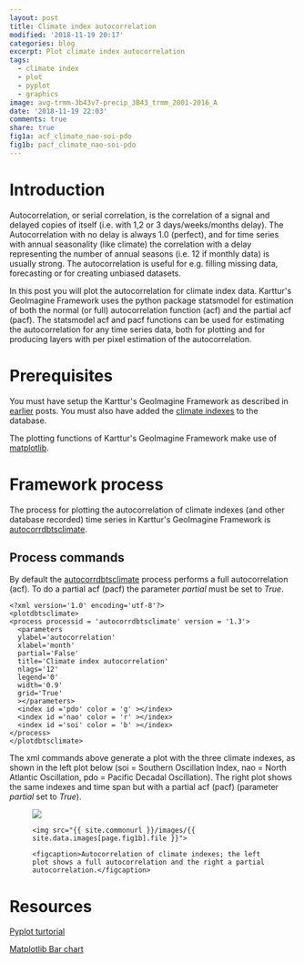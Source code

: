 ```yaml
---
layout: post
title: Climate index autocorrelation
modified: '2018-11-19 20:17'
categories: blog
excerpt: Plot climate index autocorrelation
tags:
  - climate index
  - plot
  - pyplot
  - graphics
image: avg-trmm-3b43v7-precip_3B43_trmm_2001-2016_A
date: '2018-11-19 22:03'
comments: true
share: true
fig1a: acf_climate_nao-soi-pdo
fig1b: pacf_climate_nao-soi-pdo
---
```


# Introduction

Autocorrelation, or serial correlation, is the correlation of a signal and delayed copies of itself (i.e. with 1,2 or 3 days/weeks/months delay). The Autocorrelation with no delay is always 1.0 (perfect), and for time series with annual seasonality (like climate) the correlation with a delay representing the number of annual seasons (i.e. 12 if monthly data) is usually strong. The autocorrelation is useful for e.g. filling missing data, forecasting or for creating unbiased datasets.

In this post you will plot the autocorrelation for climate index data. Karttur's GeoImagine Framework uses the python package <span class = 'package'>statsmodel</span> for estimation of both the normal (or full) autocorrelation function (acf) and the partial acf (pacf). The <span class = 'package'>statsmodel</span> acf and pacf functions can be used for estimating the autocorrelation for any time series data, both for plotting and for producing layers with per pixel estimation of the autocorrelation.

# Prerequisites

You must have setup the Karttur's GeoImagine Framework as described in [earlier](../blog-import-project-eclipse/) posts. You must also have added the [climate indexes](../blog-climateindex) to the database.

The plotting functions of Karttur's GeoImagine Framework make use of [matplotlib](https://matplotlib.org/users/pyplot_tutorial.html).

# Framework process

The process for plotting the autocorrelation of climate indexes (and other database recorded) time series in Karttur's GeoImagine Framework is [<span class='package'>autocorrdbtsclimate</span>](../../subprocess/subproc-autocorrdbtsclimate/).

## Process commands

By default the  [<span class='package'>autocorrdbtsclimate</span>](../../subprocess/subproc-autocorrdbtsclimate/) process performs a full autocorrelation (acf). To do a partial acf (pacf) the parameter _partial_ must be set to _True_.

```
<?xml version='1.0' encoding='utf-8'?>
<plotdbtsclimate>
<process processid = 'autocorrdbtsclimate' version = '1.3'>
  <parameters
  ylabel='autocorrelation'
  xlabel='month'
  partial='False'
  title='Climate index autocorrelation'
  nlags='12'
  legend='0'
  width='0.9'
  grid='True'
  ></parameters>
  <index id ='pdo' color = 'g' ></index>
  <index id ='nao' color = 'r' ></index>
  <index id ='soi' color = 'b' ></index>
</process>
</plotdbtsclimate>
```

The xml commands above generate a plot with the three climate indexes, as shown in the left plot below (soi = Southern Oscillation Index, nao = North Atlantic Oscillation, pdo = Pacific Decadal Oscillation). The right plot shows the same indexes and time span but with a partial acf (pacf) (parameter _partial_ set to _True_).

<figure class="half">
	<img src="{{ site.commonurl }}/images/{{ site.data.images[page.fig1a].file }}">

	<img src="{{ site.commonurl }}/images/{{ site.data.images[page.fig1b].file }}">

	<figcaption>Autocorrelation of climate indexes; the left plot shows a full autocorrelation and the right a partial autocorrelation.</figcaption>
</figure>

# Resources

[Pyplot turtorial](https://matplotlib.org/users/pyplot_tutorial.html)

[Matplotlib Bar chart](https://pythonspot.com/matplotlib-bar-chart/)
